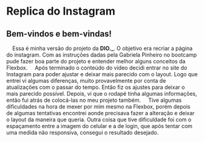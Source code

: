 # Replica do Instagram
## Bem-vindos e bem-vindas!
&nbsp;&nbsp;&nbsp;&nbsp;Essa é minha versão do projeto da **DIO._**. O objetivo era recriar a página do instagram. Com as instruções dadas pela Gabriela Pinheiro no bootcamp pude fazer boa parte do projeto e entender melhor alguns conceitos da Flexbox.
&nbsp;&nbsp;&nbsp;&nbsp;Após terminado o conteúdo do vídeo decidi entrar no site do Instagram para poder ajustar e deixar mais parecido com o layout. Logo que entrei vi algumas diferenças, muito provavelmente por conta de atualizações com o passar do tempo. Então fiz os ajustes para deixar o mais parecido possível. Depois, vi que o rodapé tinha algumas informações, então fui atrás de colocá-las no meu projeto também.
&nbsp;&nbsp;&nbsp;&nbsp;Tive algumas dificuldades na hora de mexer por mim mesmo na Flexbox, porém depois de algumas tentativas encontrei aonde precisava fazer a alteração e deixar o layout da maneira que queria. Outra coisa que tive dificuldade foi com o espaçamento entre a imagem do celular e a de login, que após tentar com uma medida não responsiva, consegui o resultado desejado.